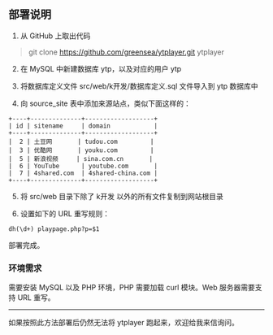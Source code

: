 部署说明
--------

1. 从 GitHub 上取出代码
> git clone https://github.com/greensea/ytplayer.git ytplayer

2. 在 MySQL 中新建数据库 ytp，以及对应的用户 ytp

3. 将数据库定义文件 src/web/k开发/数据库定义.sql 文件导入到 ytp 数据库中

4. 向 source_site 表中添加来源站点，类似下面这样的：
```
+----+--------------+-------------------+
| id | sitename     | domain            |
+----+--------------+-------------------+
|  2 | 土豆网       | tudou.com         |
|  3 | 优酷网       | youku.com         |
|  5 | 新浪视频     | sina.com.cn       |
|  6 | YouTube      | youtube.com       |
|  7 | 4shared.com  | 4shared-china.com |
+----+--------------+-------------------+
```

5. 将 src/web 目录下除了 k开发 以外的所有文件复制到网站根目录

6. 设置如下的 URL 重写规则：
```
dh(\d+) playpage.php?p=$1
```

部署完成。


### 环境需求

需要安装 MySQL 以及 PHP 环境，PHP 需要加载 curl 模块。Web 服务器需要支持 URL 重写。

-----------

如果按照此方法部署后仍然无法将 ytplayer 跑起来，欢迎给我来信询问。

